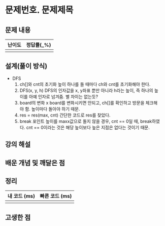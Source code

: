 # 문제번호. 문제제목

## 문제 내용


| 난이도 | 정답률(\_%) |
| :----: | :---------: |
|        |             |

## 설계(풀이 방식)
- DFS
    1. ch[]와 cnt의 초기화
        높이 하나를 돌 때마다 ch와 cnt를 초기화해야 한다.
    2. DFS(x, y, h)
        DFS의 인자값을 x, y좌표 뿐만 아니라 h라는 높이, 즉 하나의 높이를 아예 인자로 넘겨줌. 별 차이는 없는듯?
    3. board의 변화 x
        board를 변화시키면 안되고, ch[]를 확인하고 방문을 체크해야 함. 높이마다 돌아야 하기 때문.
    4. res = res(max, cnt)
        간단한 코드로 res를 찾았다.
    5. break 포인트
        높이를 maxx값으로 돌지 않을 경우, cnt == 0일 때, break하였다. cnt == 0이라는 것은 해당 높이보다 높은 지점은 없다는 것이기 때문.
        

## 강의 해설

## 배운 개념 및 깨달은 점

## 정리

| 내 코드 (ms) | 빠른 코드 (ms) |
| :----------: | :------------: |
|              |                |

## 고생한 점